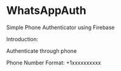 # WhatsAppAuth

Simple Phone Authenticator using Firebase

Introduction:

  Authenticate through phone

Phone Number Format: +1xxxxxxxxxx

